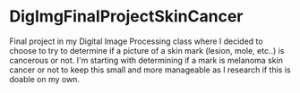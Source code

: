 # DigImgFinalProjectSkinCancer
Final project in my Digital Image Processing class  where I decided to choose to try to determine if a picture of a skin mark (lesion, mole, etc..) is cancerous or not.  I'm starting with determining if a mark is melanoma skin cancer or not to keep this small and more manageable as I research if this is doable on my own. 
